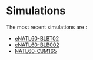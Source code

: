 # Simulations

The most recent simulations are :
  - [eNATL60-BLBT02](https://github.com/AurelieAlbert/extractions/blob/main/simulations/enatl60-blbt02.md)
  - [eNATL60-BLB002](https://github.com/AurelieAlbert/extractions/blob/main/simulations/enatl60-blb002.md)
  - [NATL60-CJM165](https://github.com/AurelieAlbert/extractions/blob/main/simulations/natl60-cjm165.md)
